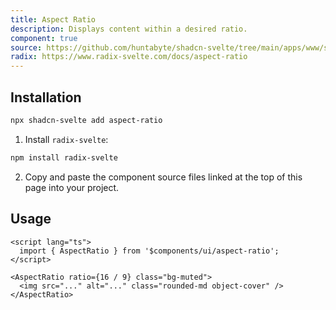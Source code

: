 ```yaml
---
title: Aspect Ratio
description: Displays content within a desired ratio.
component: true
source: https://github.com/huntabyte/shadcn-svelte/tree/main/apps/www/src/lib/components/ui/aspect-ratio
radix: https://www.radix-svelte.com/docs/aspect-ratio
---
```


<script>
  import { AspectRatioDemo, ComponentExample, ManualInstall } from '$components/docs';
</script>

<ComponentExample src="src/lib/components/docs/examples/aspect-ratio/AspectRatioDemo.svelte">

<div slot="example" style="width: 100%;">
<AspectRatioDemo />
</div>

</ComponentExample>

## Installation

```bash
npx shadcn-svelte add aspect-ratio
```

<ManualInstall>

1. Install `radix-svelte`:

```bash
npm install radix-svelte
```

2. Copy and paste the component source files linked at the top of this page into your project.

</ManualInstall>

## Usage

```svelte
<script lang="ts">
  import { AspectRatio } from '$components/ui/aspect-ratio';
</script>
```

```svelte
<AspectRatio ratio={16 / 9} class="bg-muted">
  <img src="..." alt="..." class="rounded-md object-cover" />
</AspectRatio>
```
